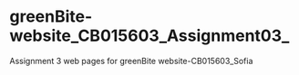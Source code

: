 # greenBite-website_CB015603_Assignment03_
Assignment 3 web pages for greenBite website-CB015603_Sofia
